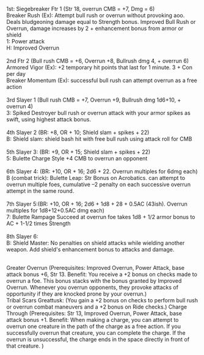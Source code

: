 1st: Siegebreaker Ftr 1 (Str 18, overrun CMB = +7, Dmg = 6)<br>
Breaker Rush (Ex): Attempt bull rush or overrun without provoking aoo. Deals bludgeoning damage equal to Strength bonus. Improved Bull Rush or Overrun, damage increases by 2 + enhancement bonus from armor or shield<br>
1: Power attack<br>
H: Improved Overrun<br> 
<br>
2nd Ftr 2 (Bull rush CMB = +6, Overrun +8, Bullrush dmg 4, + overrun 6)<br>
Armored Vigor (Ex): +2 temporary hit points that last for 1 minute. 3 + Con per day<br>
Breaker Momentum (Ex): successful bull rush can attempt overrun as a free action<br>
<br>
3rd Slayer 1 (Bull rush CMB = +7, Overrun +9, Bullrush dmg 1d6+10, + overrun 4)<br>
3: Spiked Destroyer bull rush or overrun attack with your armor spikes as swift, using highest attack bonus.<br>
<br>
4th Slayer 2 (BR: +8, OR + 10; Shield slam + spikes + 22)<br> 
B: Shield slam: shield bash hit with free bull rush using attack roll for CMB<br>
<br>
5th Slayer 3: (BR: +9, OR + 15; Shield slam + spikes + 22)<br>
5: Bulette Charge Style +4 CMB to overrun an opponent<br>
<br>
6th Slayer 4: (BR: +10, OR + 16; 2d6 + 22. Overrun multiples for 6dmg each)<br>
B (combat trick): Bulette Leap: Str Bonus on Acrobatics. can attempt to overrun multiple foes, cumulative –2 penalty on each successive overrun attempt in the same round.<br>
<br>
7th Slayer 5:(BR: +10, OR + 16; 2d6 + 1d8 + 28 + 0.5AC (43ish). Overrun multiples for 1d8+12+0.5AC dmg each)<br>
7: Bulette Rampage Succeed at overrun foe takes 1d8 + 1/2 armor bonus to AC + 1-1/2 times Strength<br>
<br>
8th Slayer 6:<br>
B: Shield Master: No penalties on shield attacks while wielding another weapon. Add shield's enhancement bonus to attacks and damage.<br>
<br>

Greater Overrun (Prerequisites: Improved Overrun, Power Attack, base attack bonus +6, Str 13. Benefit: You receive a +2 bonus on checks made to overrun a foe. This bonus stacks with the bonus granted by Improved Overrun. Whenever you overrun opponents, they provoke attacks of opportunity if they are knocked prone by your overrun.)
<br>
Tribal Scars Greattusk: (You gain a +2 bonus on checks to perform bull rush or overrun combat maneuvers and a +2 bonus on Ride checks.)
Charge Through (Prerequisites: Str 13, Improved Overrun, Power Attack, base attack bonus +1. Benefit: When making a charge, you can attempt to overrun one creature in the path of the charge as a free action. If you successfully overrun that creature, you can complete the charge. If the overrun is unsuccessful, the charge ends in the space directly in front of that creature. )
